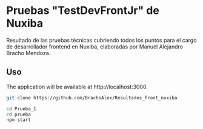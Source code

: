 # Pruebas "TestDevFrontJr" de Nuxiba

Resultado de las pruebas técnicas cubriendo todos los puntos para el cargo de desarrollador frontend en Nuxiba, elaboradas por Manuel Alejandro Bracho Mendoza.

## Uso

The application will be available at http://localhost:3000.

```bash
git clone https://github.com/BrachoAlex/Resultados_front_nuxiba

cd Prueba_1
cd prueba
npm start
```
